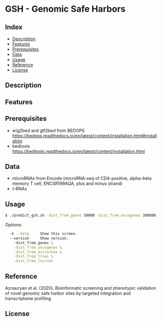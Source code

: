 # GSH - Genomic Safe Harbors

## Index

* [Description](#description)
* [Features](#features)
* [Prerequisites](#prerequisites)
* [Data](#usage)
* [Usage](#usage)
* [Reference](#reference)
* [License](#license)

## Description

## Features

## Prerequisites
- wig2bed and gtf2bed from BEDOPS https://bedops.readthedocs.io/en/latest/content/installation.html#installation
- bedtools https://bedtools.readthedocs.io/en/latest/content/installation.html

## Data
- microRNAs from Encode (microRNA-seq of CD4-positive, alpha-beta memory T cell, ENCSR199AQA, plus and minus strand)
- t-RNAs


## Usage

```bash
$ ./predict_gsh.sh -dist_from_genes 50000 -dist_from_oncogenes 300000 -dist_from_micrornas 300000 -dist_from_trnas 300000 -dist_from_lncrnas 300000

```
  
Options:
```bash
  -h --help     Show this screen.
  --version     Show version.
	-dist_from_genes \
	-dist_from_oncogenes \
	-dist_from_micrornas \
	-dist_from_trnas \
	-dist_from_lncrnas
 ```
 
## Reference
Aznauryan et al. (2020), Bioinformatic screening and phenotypic validation of novel genomic safe harbor sites by targeted integration and transcriptome profiling

## License

